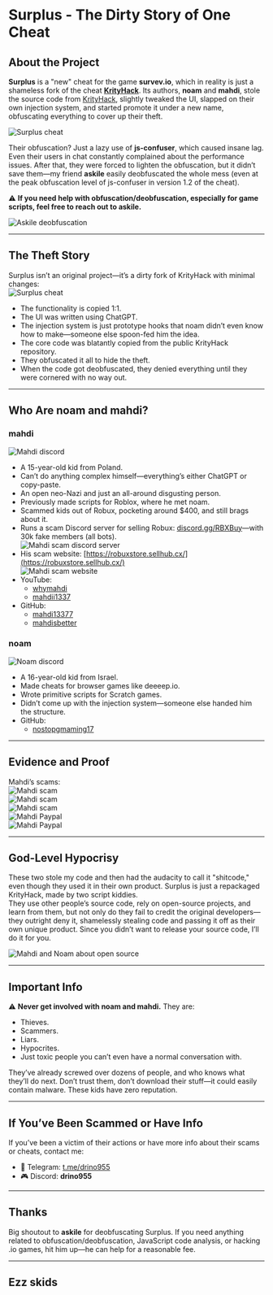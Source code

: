 # Surplus - The Dirty Story of One Cheat

## About the Project

**Surplus** is a "new" cheat for the game **survev.io**, which in reality is just a shameless fork of the cheat [**KrityHack**](https://github.com/Drino955/survev-krityhack). Its authors, **noam** and **mahdi**, stole the source code from [KrityHack](https://github.com/Drino955/survev-krityhack), slightly tweaked the UI, slapped on their own injection system, and started promote it under a new name, obfuscating everything to cover up their theft.

![Surplus cheat](./images/surplus-game.png)

Their obfuscation? Just a lazy use of **js-confuser**, which caused insane lag. Even their users in chat constantly complained about the performance issues. After that, they were forced to lighten the obfuscation, but it didn’t save them—my friend **askile** easily deobfuscated the whole mess (even at the peak obfuscation level of js-confuser in version 1.2 of the cheat).

⚠️ **If you need help with obfuscation/deobfuscation, especially for game scripts, feel free to reach out to askile.**

![Askile deobfuscation](./images/askile_deobfuscation.png)

---

## The Theft Story

Surplus isn’t an original project—it’s a dirty fork of KrityHack with minimal changes:  
![Surplus cheat](./images/surplus-menu.png)

- The functionality is copied 1:1.
- The UI was written using ChatGPT.
- The injection system is just prototype hooks that noam didn’t even know how to make—someone else spoon-fed him the idea.
- The core code was blatantly copied from the public KrityHack repository.
- They obfuscated it all to hide the theft.
- When the code got deobfuscated, they denied everything until they were cornered with no way out.

---

## Who Are noam and mahdi?

### mahdi  
![Mahdi discord](./images/mahdi_discord.png)  
- A 15-year-old kid from Poland.
- Can’t do anything complex himself—everything’s either ChatGPT or copy-paste.
- An open neo-Nazi and just an all-around disgusting person.
- Previously made scripts for Roblox, where he met noam.
- Scammed kids out of Robux, pocketing around $400, and still brags about it.
- Runs a scam Discord server for selling Robux: [discord.gg/RBXBuy](https://discord.gg/RBXBuy)—with 30k fake members (all bots).  
![Mahdi scam discord server](./images/mahdi_RBXScamDiscordServer.png)  
- His scam website: [https://robuxstore.sellhub.cx/](https://robuxstore.sellhub.cx/)  
![Mahdi scam website](./images/mahdi_RBXScamWebSite.png)  
- YouTube:  
    - [whymahdi](https://www.youtube.com/@whymahdi/videos)  
    - [mahdii1337](https://www.youtube.com/@mahdii1337/videos)  
- GitHub:  
    - [mahdi13377](https://github.com/mahdi13377/)  
    - [mahdisbetter](https://github.com/mahdisbetter)  

### noam  
![Noam discord](./images/noam_discord.png)  
- A 16-year-old kid from Israel.
- Made cheats for browser games like deeeep.io.
- Wrote primitive scripts for Scratch games.
- Didn’t come up with the injection system—someone else handed him the structure.
- GitHub:  
    - [nostopgmaming17](https://github.com/nostopgmaming17)  

---

## Evidence and Proof  

Mahdi’s scams:  
![Mahdi scam](./images/mahdi_RBXScam1.png)  
![Mahdi scam](./images/mahdi_RBXScam2.png)  
![Mahdi scam](./images/mahdi_RBXScam3.png)  
![Mahdi Paypal](./images/mahdi_paypal1.png)  
![Mahdi Paypal](./images/mahdi_paypal2.png)  

---

## God-Level Hypocrisy  

These two stole my code and then had the audacity to call it "shitcode," even though they used it in their own product. Surplus is just a repackaged KrityHack, made by two script kiddies.  
They use other people’s source code, rely on open-source projects, and learn from them, but not only do they fail to credit the original developers—they outright deny it, shamelessly stealing code and passing it off as their own unique product. Since you didn’t want to release your source code, I’ll do it for you.

![Mahdi and Noam about open source](./images/surplus_opensource.png)  

---

## Important Info  

⚠️ **Never get involved with noam and mahdi.** They are:  
- Thieves.  
- Scammers.  
- Liars.  
- Hypocrites.  
- Just toxic people you can’t even have a normal conversation with.  

They’ve already screwed over dozens of people, and who knows what they’ll do next. Don’t trust them, don’t download their stuff—it could easily contain malware. These kids have zero reputation.  

---

## If You’ve Been Scammed or Have Info  

If you’ve been a victim of their actions or have more info about their scams or cheats, contact me:  

- 📲 Telegram: [t.me/drino955](https://t.me/drino955)  
- 🎮 Discord: **drino955**  

---

## Thanks  

Big shoutout to **askile** for deobfuscating Surplus. If you need anything related to obfuscation/deobfuscation, JavaScript code analysis, or hacking .io games, hit him up—he can help for a reasonable fee.  

---

## Ezz skids  
